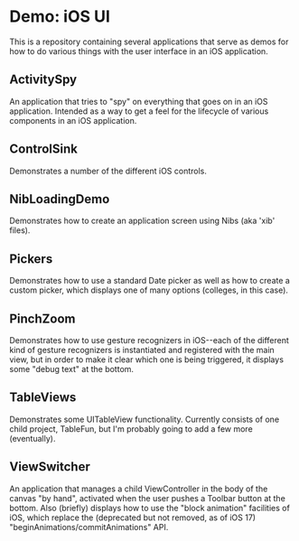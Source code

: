 # Demo: iOS UI
This is a repository containing several applications that serve as demos for how to do various things with the user interface in an iOS application.

## ActivitySpy
An application that tries to "spy" on everything that goes on in an iOS application. Intended as a way to get a feel for the lifecycle of various components in an iOS application.

## ControlSink
Demonstrates a number of the different iOS controls.

## NibLoadingDemo
Demonstrates how to create an application screen using Nibs (aka 'xib' files).

## Pickers
Demonstrates how to use a standard Date picker as well as how to create a custom picker, which displays one of many options (colleges, in this case).

## PinchZoom
Demonstrates how to use gesture recognizers in iOS--each of the different kind of gesture recognizers is instantiated and registered with the main view, but in order to make it clear which one is being triggered, it displays some "debug text" at the bottom.

## TableViews
Demonstrates some UITableView functionality. Currently consists of one child project, TableFun, but I'm probably going to add a few more (eventually).

## ViewSwitcher
An application that manages a child ViewController in the body of the canvas "by hand", activated when the user pushes a Toolbar button at the bottom. Also (briefly) displays how to use the "block animation" facilities of iOS, which replace the (deprecated but not removed, as of iOS 17) "beginAnimations/commitAnimations" API.
